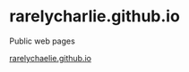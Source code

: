 # rarelycharlie.github.io
Public web pages

[rarelychaelie.github.io](https://rarelycharlie.github.io)
